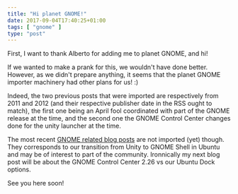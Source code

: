 ```yaml
---
title: "Hi planet GNOME!"
date: 2017-09-04T17:40:25+01:00
tags: [ "gnome" ]
type: "post"
---
```


First, I want to thank Alberto for adding me to planet GNOME, and hi!

If we wanted to make a prank for this, we wouldn't have done better. However, as we didn't prepare anything, it seems that the planet GNOME importer machinery had other plans for us! :)

Indeed, the two previous posts that were imported are respectively from 2011 and 2012 (and their respective publisher date in the RSS ought to match), the first one being an April fool coordinated with part of the GNOME release at the time, and the second one the GNOME Control Center changes done for the unity launcher at the time.

The most recent [GNOME related blog posts](https://didrocks.fr/tags/gnome/) are not imported (yet) though. They corresponds to our transition from Unity to GNOME Shell in Ubuntu and may be of interest to part of the community. Ironnically my next blog post will be about the GNOME Control Center 2.26 vs our Ubuntu Dock options.

See you here soon!
